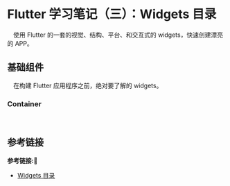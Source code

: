 #  Flutter 学习笔记（三）：Widgets 目录

&emsp;使用 Flutter 的一套的视觉、结构、平台、和交互式的 widgets，快速创建漂亮的 APP。

## 基础组件

&emsp;在构建 Flutter 应用程序之前，绝对要了解的 widgets。

### Container

&emsp;

## 参考链接
**参考链接:🔗**
+ [Widgets 目录](https://flutterchina.club/widgets/)
